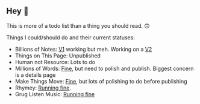 ## Hey 👋

This is more of a todo list than a thing you should read. 🙃

Things I could/should do and their current statuses: 
- Billions of Notes: [V1](https://www.billionsofnotes.com/) working but meh. Working on a [V2](https://billions-of-notes-git-v2-rowan-things.vercel.app/)
- Things on This Page: Unpublished
- Human not Resource: Lots to do
- Millions of Words: [Fine](https://millions-of-words-bitter-dawn-8253.fly.dev/), but need to polish and publish. Biggest concern is a details page
- Make Things Move: [Fine](https://make-things-move.vercel.app/), but lots of polishing to do before publishing
- Rhymey: [Running fine](https://chromewebstore.google.com/detail/rhymey/fbkmdcolngnmmhmdkhngfmdmeofipahp).
- Grug Listen Music: [Running fine](https://www.gruglistenmusic.com/)
